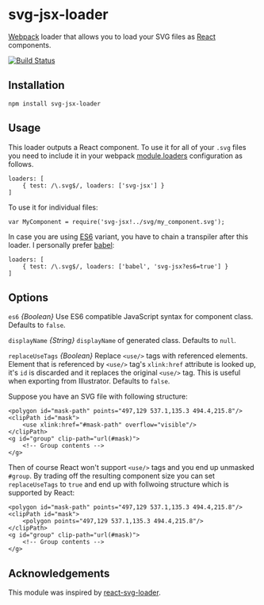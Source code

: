 # svg-jsx-loader

[Webpack](http://webpack.github.io/) loader that allows you to load your SVG files as [React](http://facebook.github.io/react/) components.

[![Build Status](https://travis-ci.org/janjakubnanista/svg-jsx-loader.svg?branch=master)](https://travis-ci.org/janjakubnanista/svg-jsx-loader)

## Installation

    npm install svg-jsx-loader

## Usage

This loader outputs a React component. To use it for all of your `.svg` files you need to include it in your webpack [module.loaders](http://webpack.github.io/docs/configuration.html#module-loaders) configuration as follows.

	loaders: [
    	{ test: /\.svg$/, loaders: ['svg-jsx'] }
    ]

To use it for individual files:

	var MyComponent = require('svg-jsx!../svg/my_component.svg');

In case you are using [ES6](#es6) variant, you have to chain a transpiler after this loader. I personally prefer [babel](https://babeljs.io/):

    loaders: [
    	{ test: /\.svg$/, loaders: ['babel', 'svg-jsx?es6=true'] }
    ]

## Options

<a name="es6"></a> `es6` *{Boolean}* Use ES6 compatible JavaScript syntax for component class. Defaults to `false`.

`displayName` *{String}* `displayName` of generated class. Defaults to `null`.

`replaceUseTags` *{Boolean}* Replace `<use/>` tags with referenced elements. Element that is referenced by `<use/>` tag's `xlink:href` attribute is looked up, it's `id`
is discarded and it replaces the original `<use/>` tag. This is useful when exporting from Illustrator. Defaults to `false`.

Suppose you have an SVG file with following structure:

	<polygon id="mask-path" points="497,129 537.1,135.3 494.4,215.8"/>
    <clipPath id="mask">
        <use xlink:href="#mask-path" overflow="visible"/>
    </clipPath>
    <g id="group" clip-path="url(#mask)">
    	<!-- Group contents -->
    </g>

Then of course React won't support `<use/>` tags and you end up unmasked `#group`. By trading off the resulting component size you can set `replaceUseTags` to `true` and end up with follwoing structure which is supported by React:

	<polygon id="mask-path" points="497,129 537.1,135.3 494.4,215.8"/>
    <clipPath id="mask">
    	<polygon points="497,129 537.1,135.3 494.4,215.8"/>
    </clipPath>
    <g id="group" clip-path="url(#mask)">
    	<!-- Group contents -->
    </g>

## Acknowledgements

This module was inspired by [react-svg-loader](https://github.com/boopathi/react-svg-loader).
